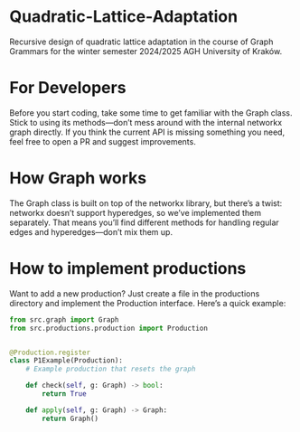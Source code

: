 # Quadratic-Lattice-Adaptation
Recursive design of quadratic lattice adaptation in the course of Graph Grammars for the winter semester 2024/2025 AGH University of Kraków.

# For Developers

Before you start coding, take some time to get familiar with the Graph class. Stick to using its methods—don’t mess around with the internal networkx graph directly. If you think the current API is missing something you need, feel free to open a PR and suggest improvements.

# How Graph works

The Graph class is built on top of the networkx library, but there’s a twist: networkx doesn’t support hyperedges, so we’ve implemented them separately. That means you’ll find different methods for handling regular edges and hyperedges—don’t mix them up.

# How to implement productions

Want to add a new production? Just create a file in the productions directory and implement the Production interface. Here’s a quick example:

```python
from src.graph import Graph
from src.productions.production import Production


@Production.register
class P1Example(Production):
    # Example production that resets the graph

    def check(self, g: Graph) -> bool:
        return True

    def apply(self, g: Graph) -> Graph:
        return Graph()
```